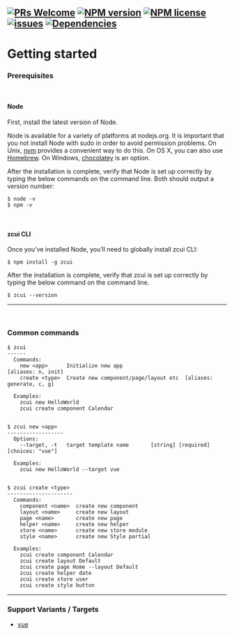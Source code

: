 [![PRs Welcome](https://img.shields.io/badge/PRs-welcome-brightgreen.svg?style=flat-square)](http://makeapullrequest.com)
[![NPM version](http://img.shields.io/npm/v/zcui.svg?style=flat-square)](https://www.npmjs.org/package/zcui)
[![NPM license](http://img.shields.io/npm/l/zcui.svg?style=flat-square)](https://github.com/ZoomCar/zcui/blob/master/LICENSE)
[![issues](https://img.shields.io/github/issues/zoomcar/zcui.svg?style=flat-square)](https://github.com/ZoomCar/zcui/issues)
[![Dependencies](https://david-dm.org/zoomcar/zcui/status.svg?style=flat-square)](https://david-dm.org/zoomcar/zcui)
---



# Getting started
### Prerequisites
<br>

#### Node

First, install the latest version of Node.

Node is available for a variety of platforms at nodejs.org. It is important that you not install Node with sudo in order to avoid permission problems. On Unix, [nvm](https://github.com/creationix/nvm) provides a convenient way to do this. On OS X, you can also use [Homebrew](https://brew.sh/). On Windows, [chocolatey](https://chocolatey.org/) is an option.

After the installation is complete, verify that Node is set up correctly by typing the below commands on the command line. Both should output a version number:

```
$ node -v
$ npm -v
```
<br>

#### zcui CLI

Once you’ve installed Node, you’ll need to globally install zcui CLI:

```
$ npm install -g zcui
```
After the installation is complete, verify that zcui is set up correctly by typing the below command on the command line.
```
$ zcui --version
```

---
<br>

### Common commands

```
$ zcui
------
  Commands:
    new <app>      Initialize new app                           [aliases: n, init]
    create <type>  Create new component/page/layout etc  [aliases: generate, c, g]

  Examples:
    zcui new HelloWorld
    zcui create component Calendar


$ zcui new <app>
------------------
  Options:
    --target, -t   target template name       [string] [required] [choices: "vue"]

  Examples:
    zcui new HelloWorld --target vue


$ zcui create <type>
---------------------
  Commands:
    component <name>  create new component
    layout <name>     create new layout
    page <name>       create new page
    helper <name>     create new helper
    store <name>      create new store module
    style <name>      create new Style partial

  Examples:
    zcui create component Calendar
    zcui create layout Default
    zcui create page Home --layout Default
    zcui create helper date
    zcui create store user
    zcui create style button
```

<hr>

### Support Variants / Targets
- [vue](https://github.com/hamidraza/zcui-vue "zcui vue")

